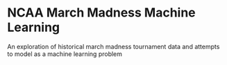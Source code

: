 # NCAA March Madness Machine Learning
An exploration of historical march madness tournament data and attempts to model as a machine learning problem
